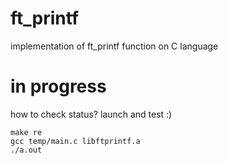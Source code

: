# ft_printf
implementation of ft_printf function on C language

# in progress

how to check status?
launch and test :)
```
make re
gcc temp/main.c libftprintf.a
./a.out
```
